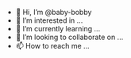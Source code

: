 - 👋 Hi, I’m @baby-bobby
- 👀 I’m interested in ...
- 🌱 I’m currently learning ...
- 💞️ I’m looking to collaborate on ...
- 📫 How to reach me ...

<!---
baby-bobby/baby-bobby is a ✨ special ✨ repository because its `README.md` (this file) appears on your GitHub profile.
You can click the Preview link to take a look at your changes.
--->
